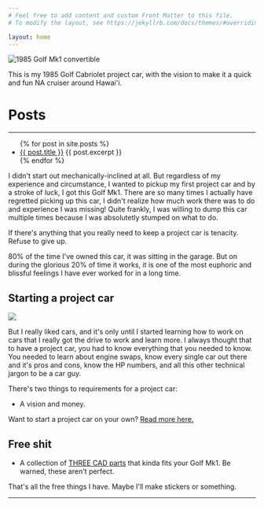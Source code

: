 ```yaml
---
# Feel free to add content and custom Front Matter to this file.
# To modify the layout, see https://jekyllrb.com/docs/themes/#overriding-theme-defaults

layout: home
---
```

![1985 Golf Mk1 convertible](/assets/img/cab.jpg)
<br>

This is my 1985 Golf Cabriolet project car, with the vision to make it a quick and fun NA cruiser around Hawai'i.

# Posts

<hr>

<ul>
  {% for post in site.posts %}
    <li>
      <a href=".{{ post.url }}">{{ post.title }}</a>
      {{ post.excerpt }}
    </li>
  {% endfor %}
</ul>



I didn't start out mechanically-inclined at all. But regardless of my experience and circumstance, I wanted to pickup my first project car and by a stroke of luck, I got this Golf Mk1. There are so many times I actually have regretted picking up this car, I didn't realize how much work there was to do and experience I was missing! Quite frankly, I was willing to dump this car multiple times because I was absolutetly stumped on what to do. 

If there's anything that you really need to keep a project car is tenacity. Refuse to give up.

80% of the time I've owned this car, it was sitting in the garage. But on during the glorious 20% of time it works, it is one of the most euphoric and blissful feelings I have ever worked for in a long time.

## Starting a project car
![](/assets/img/engine.JPG)<br>

But I really liked cars, and it's only until I started learning how to work on cars that I really got the drive to work and learn more. I always thought that to have a project car, you had to know everything that you needed to know. You needed to learn about engine swaps, know every single car out there and it's pros and cons, know the HP numbers, and all this other technical jargon to be a car guy.

There's two things to requirements for a project car:
- A vision and money.

Want to start a project car on your own?  [Read more here.](/_posts/2022-01-31-firstprojectcar.md)

## Free shit

- A collection of [THREE CAD parts](cad.md) that kinda fits your Golf Mk1. Be warned, these aren't perfect.

That's all the free things I have.
Maybe I'll make stickers or something. 

<hr>

